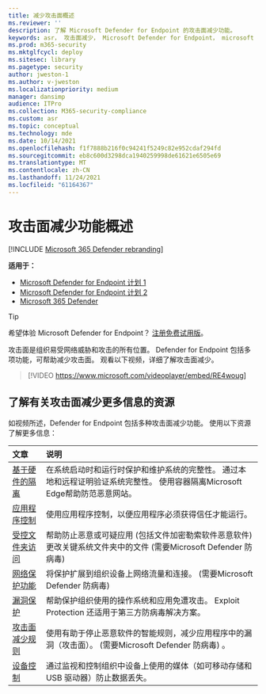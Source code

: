 ```yaml
---
title: 减少攻击面概述
ms.reviewer: ''
description: 了解 Microsoft Defender for Endpoint 的攻击面减少功能。
keywords: asr， 攻击面减少， Microsoft Defender for Endpoint， microsoft defender， 防病毒， av， windows defender
ms.prod: m365-security
ms.mktglfcycl: deploy
ms.sitesec: library
ms.pagetype: security
author: jweston-1
ms.author: v-jweston
ms.localizationpriority: medium
manager: dansimp
audience: ITPro
ms.collection: M365-security-compliance
ms.custom: asr
ms.topic: conceptual
ms.technology: mde
ms.date: 10/14/2021
ms.openlocfilehash: f1f7888b216f0c94241f5249c82e952cdaf294fd
ms.sourcegitcommit: eb8c600d3298dca1940259998de61621e6505e69
ms.translationtype: MT
ms.contentlocale: zh-CN
ms.lasthandoff: 11/24/2021
ms.locfileid: "61164367"
---
```

# <a name="overview-of-attack-surface-reduction-capabilities"></a>攻击面减少功能概述

[!INCLUDE [Microsoft 365 Defender rebranding](../../includes/microsoft-defender.md)]

**适用于：**

- [Microsoft Defender for Endpoint 计划 1](https://go.microsoft.com/fwlink/p/?linkid=2154037)
- [Microsoft Defender for Endpoint 计划 2](https://go.microsoft.com/fwlink/p/?linkid=2154037)
- [Microsoft 365 Defender](https://go.microsoft.com/fwlink/?linkid=2118804)

> [!TIP]
> 希望体验 Microsoft Defender for Endpoint？ [注册免费试用版](https://signup.microsoft.com/create-account/signup?products=7f379fee-c4f9-4278-b0a1-e4c8c2fcdf7e&ru=https://aka.ms/MDEp2OpenTrial?ocid=docs-wdatp-exposedapis-abovefoldlink)。

攻击面是组织易受网络威胁和攻击的所有位置。 Defender for Endpoint 包括多项功能，可帮助减少攻击面。 观看以下视频，详细了解攻击面减少。

> [!VIDEO https://www.microsoft.com/videoplayer/embed/RE4woug]

## <a name="resources-to-learn-more-about-attack-surface-reduction"></a>了解有关攻击面减少更多信息的资源

如视频所述，Defender for Endpoint 包括多种攻击面减少功能。 使用以下资源了解更多信息：

| 文章 | 说明 |
|:---|:---|
| [基于硬件的隔离](/windows/security/threat-protection/microsoft-defender-application-guard/md-app-guard-overview) | 在系统启动时和运行时保护和维护系统的完整性。 通过本地和远程证明验证系统完整性。 使用容器隔离Microsoft Edge帮助防范恶意网站。 |
| [应用程序控制](/windows/security/threat-protection/windows-defender-application-control/windows-defender-application-control) | 使用应用程序控制，以便应用程序必须获得信任才能运行。 |
| [受控文件夹访问](controlled-folders.md) | 帮助防止恶意或可疑应用 (包括文件加密勒索软件恶意软件) 更改关键系统文件夹中的文件 (需要Microsoft Defender 防病毒)  |
| [网络保护功能](network-protection.md) | 将保护扩展到组织设备上网络流量和连接。  (需要Microsoft Defender 防病毒)  |
| [漏洞保护](exploit-protection.md) | 帮助保护组织使用的操作系统和应用免遭攻击。 Exploit Protection 还适用于第三方防病毒解决方案。 |
| [攻击面减少规则](attack-surface-reduction.md) | 使用有助于停止恶意软件的智能规则，减少应用程序中的漏洞（攻击面）。  (需要Microsoft Defender 防病毒) 。 |
| [设备控制](device-control-report.md) | 通过监视和控制组织中设备上使用的媒体（如可移动存储和 USB 驱动器）防止数据丢失。 |
